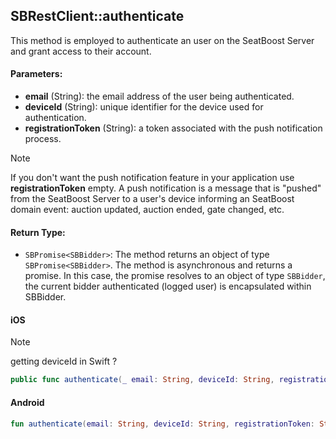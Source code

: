 ## SBRestClient::authenticate

This method is employed to authenticate an user on the SeatBoost Server and grant access to their account.

#### Parameters:

* **email** (String): the email address of the user being authenticated.
* **deviceId** (String): unique identifier for the device used for authentication.
* **registrationToken** (String): a token associated with the push notification process.

> [!NOTE]
> If you don't want the push notification feature in your application use **registrationToken** empty. A push notification is a message that is "pushed" from the SeatBoost Server to a user's device informing an SeatBoost domain event: auction updated, auction ended, gate changed, etc.


#### Return Type:

* ```SBPromise<SBBidder>```: The method returns an object of type ```SBPromise<SBBidder>```. The method is asynchronous and returns a promise. In this case, the promise resolves to an object of type ```SBBidder```, the current bidder authenticated (logged user) is encapsulated within SBBidder.


<!-- tabs:start -->

#### **iOS**

> [!NOTE]
> getting deviceId in Swift ?

```swift
public func authenticate(_ email: String, deviceId: String, registrationToken: String) -> SBPromise<SBBidder> 
```

#### **Android**

```kotlin
fun authenticate(email: String, deviceId: String, registrationToken: String): SBPromise<SBBidder>
```

<!-- tabs:end -->
